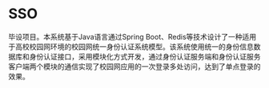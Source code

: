 # SSO
毕设项目。本系统基于Java语言通过Spring Boot、Redis等技术设计了一种适用于高校校园网环境的校园网统一身份认证系统模型。该系统使用统一的身份信息数据库和身份认证接口，采用模块化方式开发，通过身份认证服务端和身份认证服务客户端两个模块的通信实现了校园网应用的一次登录多处访问，达到了单点登录的效果。
